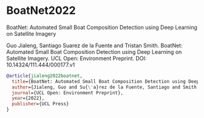 # BoatNet2022
BoatNet: Automated Small Boat Composition Detection using Deep Learning on Satellite Imagery

Guo Jialeng, Santiago Suarez de la Fuente and Tristan Smith. BoatNet: Automated Small Boat Composition Detection using Deep Learning on Satellite Imagery. UCL Open: Environment Preprint. DOI: 10.14324/111.444/000177.v1

```bibtex
@article{jialeng2022boatnet,
  title={BoatNet: Automated Small Boat Composition Detection using Deep Learning on Satellite Imagery},
  author={Jialeng, Guo and Su{\'a}rez de la Fuente, Santiago and Smith, Tristan R},
  journal={UCL Open: Environment Preprint},
  year={2022},
  publisher={UCL Press}
}
```

